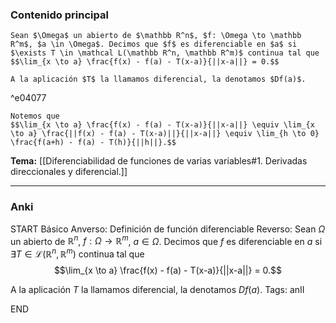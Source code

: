 ### Contenido principal

```ad-Formal
Sean $\Omega$ un abierto de $\mathbb R^n$, $f: \Omega \to \mathbb R^m$, $a \in \Omega$. Decimos que $f$ es diferenciable en $a$ si $\exists T \in \mathcal L(\mathbb R^n, \mathbb R^m)$ continua tal que
$$\lim_{x \to a} \frac{f(x) - f(a) - T(x-a)}{||x-a||} = 0.$$

A la aplicación $T$ la llamamos diferencial, la denotamos $Df(a)$. 
```

^e04077

```ad-note
Notemos que
$$\lim_{x \to a} \frac{f(x) - f(a) - T(x-a)}{||x-a||} \equiv \lim_{x \to a} \frac{||f(x) - f(a) - T(x-a)||}{||x-a||} \equiv \lim_{h \to 0} \frac{f(a+h) - f(a) - T(h)}{||h||}.$$
```


**Tema:** [[Diferenciabilidad de funciones de varias variables#1. Derivadas direccionales y diferencial.]]

---
### Anki

START
Básico
Anverso: Definición de función diferenciable
Reverso: Sean $\Omega$ un abierto de $\mathbb R^n$, $f: \Omega \to \mathbb R^m$, $a \in \Omega$. Decimos que $f$ es diferenciable en $a$ si $\exists T \in \mathcal L(\mathbb R^n, \mathbb R^m)$ continua tal que
$$\lim_{x \to a} \frac{f(x) - f(a) - T(x-a)}{||x-a||} = 0.$$

A la aplicación $T$ la llamamos diferencial, la denotamos $Df(a)$.
Tags: anII
<!--ID: 1728549801646-->
END